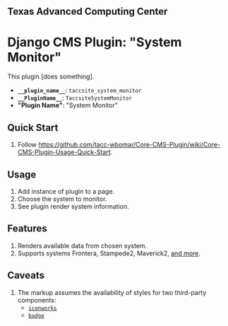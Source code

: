 ## Texas Advanced Computing Center
# Django CMS Plugin: "System Monitor"

This plugin [does something].

- __`__plugin_name__`__: `taccsite_system_monitor`
- __`__PluginName__`__: `TaccsiteSystemMonitor`
- __"Plugin Name"__: "System Monitor"

## Quick Start

1. Follow https://github.com/tacc-wbomar/Core-CMS-Plugin/wiki/Core-CMS-Plugin-Usage-Quick-Start.

## Usage

1. Add instance of plugin to a page.
1. Choose the system to monitor.
1. See plugin render system information.

## Features

1. Renders available data from chosen system.
1. Supports systems Frontera, Stampede2, Maverick2, [and more][system-list].

## Caveats

1. The markup assumes the availability of styles for two third-party components:
    - [`iconworks`](https://icon-works.com/)
    - [`badge`](https://getbootstrap.com/docs/4.0/components/badge/)



[system-list]: https://github.com/tacc-wbomar/Core-CMS-Plugin-System-Monitor/blob/main/taccsite_system_monitor/models.py
